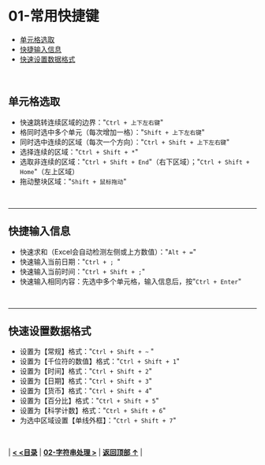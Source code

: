 # 01-常用快捷键

- [单元格选取](#单元格选取)
- [快捷输入信息](#快捷输入信息)
- [快速设置数据格式](#快速设置数据格式)

<br/>

## 单元格选取

- 快速跳转连续区域的边界："`Ctrl + 上下左右键`"
- 格同时选中多个单元（每次增加一格）："`Shift + 上下左右键`"
- 同时选中连续的区域（每次一个方向）："`Ctrl + Shift + 上下左右键`"
- 选择连续的区域："`Ctrl + Shift + *`"
- 选取非连续的区域："`Ctrl + Shift + End`"（右下区域）；"`Ctrl + Shift + Home`"（左上区域）
- 拖动整块区域："`Shift + 鼠标拖动`"

<br/>

------

## 快捷输入信息

- 快速求和（Excel会自动检测左侧或上方数值）："`Alt + =`" 
- 快速输入当前日期："`Ctrl + ; `"
- 快速输入当前时间："`Ctrl + Shift + ;`"
- 快速输入相同内容：先选中多个单元格，输入信息后，按"`Ctrl + Enter`"

<br/>

------

## 快速设置数据格式

- 设置为【常规】格式："`Ctrl + Shift + ~` "
- 设置为【千位符的数值】格式："`Ctrl + Shift + 1`"
- 设置为【时间】格式："`Ctrl + Shift + 2`"
- 设置为【日期】格式："`Ctrl + Shift + 3`"
- 设置为【货币】格式："`Ctrl + Shift + 4`"
- 设置为【百分比】格式："`Ctrl + Shift + 5`"
- 设置为【科学计数】格式："`Ctrl + Shift + 6`"
- 为选中区域设置【单线外框】："`Ctrl + Shift + 7`"

<br/>

| [**< <目录**](./README.md) | [**02-字符串处理 >**](./02-字符串处理.md) | [**返回顶部 ↑**](#01-常用快捷键) |